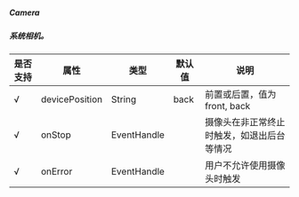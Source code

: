 ##### Camera
##### 系统相机。

| 是否支持 | 属性           | 类型        | 默认值 | 说明                                                         |
| -------- | -------------- | ----------- | ------ | ------------------------------------------------------------ |
| √        | devicePosition | String      | back       | 前置或后置，值为front, back                                     |
| √        | onStop       | EventHandle     |    | 摄像头在非正常终止时触发，如退出后台等情况        |
| √         | onError       | EventHandle     |   | 用户不允许使用摄像头时触发                                             |

